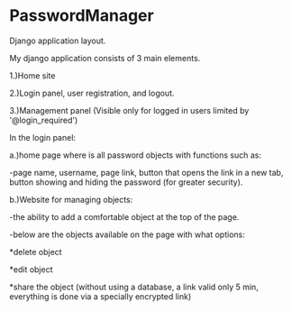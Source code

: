 # PasswordManager
Django application layout.


My django application consists of 3 main elements.

1.)Home site

2.)Login panel, user registration, and logout.

3.)Management panel (Visible only for logged in users limited by '@login_required')


In the login panel:

a.)home page where is all password objects with functions such as:

-page name, username, page link, button that opens the link in a new tab, button showing and hiding the password (for greater security).

b.)Website for managing objects:

-the ability to add a comfortable object at the top of the page.

-below are the objects available on the page with what options:

*delete object

*edit object

*share the object (without using a database, a link valid only 5 min, everything is done via a specially encrypted link)

